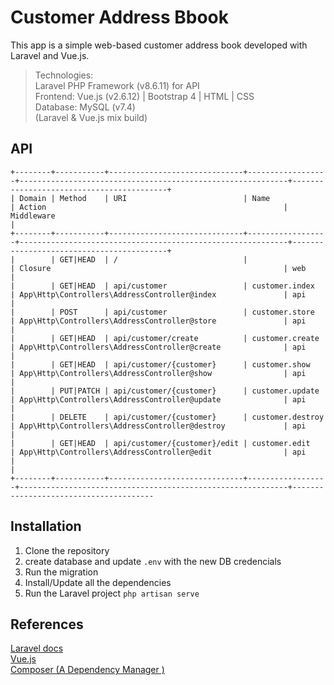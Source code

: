 # Customer Address Bbook
This app is a simple web-based customer address book developed with Laravel and Vue.js. 


> Technologies:<br />
Laravel PHP Framework (v8.6.11) for API<br />
Frontend: Vue.js (v2.6.12) | Bootstrap 4 | HTML | CSS<br />
Database: MySQL (v7.4)<br />
(Laravel & Vue.js mix build)<br />


## API
```
+--------+-----------+------------------------------+------------------+------------------------------------------------------------+------------------------------------------+
| Domain | Method    | URI                          | Name             | Action                                                     | Middleware
|
+--------+-----------+------------------------------+------------------+------------------------------------------------------------+------------------------------------------+
|        | GET|HEAD  | /                            |                  | Closure                                                    | web
|
|        | GET|HEAD  | api/customer                 | customer.index   | App\Http\Controllers\AddressController@index               | api
|
|        | POST      | api/customer                 | customer.store   | App\Http\Controllers\AddressController@store               | api
|
|        | GET|HEAD  | api/customer/create          | customer.create  | App\Http\Controllers\AddressController@create              | api
|
|        | GET|HEAD  | api/customer/{customer}      | customer.show    | App\Http\Controllers\AddressController@show                | api
|
|        | PUT|PATCH | api/customer/{customer}      | customer.update  | App\Http\Controllers\AddressController@update              | api
|
|        | DELETE    | api/customer/{customer}      | customer.destroy | App\Http\Controllers\AddressController@destroy             | api
|
|        | GET|HEAD  | api/customer/{customer}/edit | customer.edit    | App\Http\Controllers\AddressController@edit                | api
|
|
+--------+-----------+------------------------------+------------------+------------------------------------------------------------+---------------------------------------

```

## Installation
1. Clone the repository
2. create database and update `.env` with the new DB credencials 
3. Run the migration
4. Install/Update all the dependencies
5. Run the Laravel project `php artisan serve`


## References
[Laravel docs](https://laravel.com/docs/4.2/)<br />
[Vue.js](https://vuejs.org/guide/introduction.html/)<br />
[Composer (A Dependency Manager )](https://getcomposer.org/)<br />




 
